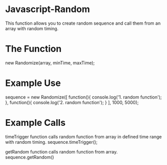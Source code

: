 # Javascript-Random
This function allows you to create random sequence and call them from an array with random timing.

# The Function
new Randomize(array, minTime, maxTime);

# Example Use
sequence = new Randomize([
	function(){
		console.log('1. random function');
	},
  function(){
		console.log('2. random function');
	}
], 1000, 5000);

# Example Calls
timeTrigger function calls random function from array in defined time range with random timing.
sequence.timeTrigger();

getRandom function calls random function from array.
sequence.getRandom()
